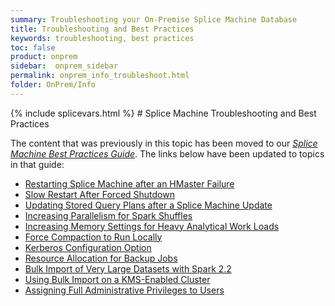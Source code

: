 ```yaml
---
summary: Troubleshooting your On-Premise Splice Machine Database
title: Troubleshooting and Best Practices
keywords: troubleshooting, best practices
toc: false
product: onprem
sidebar:  onprem_sidebar
permalink: onprem_info_troubleshoot.html
folder: OnPrem/Info
---
```

<section>
<div class="TopicContent" data-swiftype-index="true" markdown="1">
{% include splicevars.html %}
# Splice Machine Troubleshooting and Best Practices

The content that was previously in this topic has been moved to our [*Splice Machine Best Practices Guide*](bestpractices_onprem_intro.html). The links below have been updated to topics in that guide:

* [Restarting Splice Machine after an HMaster Failure](bestpractices_onprem_restarts.html#HMasterRestart)
* [Slow Restart After Forced Shutdown](bestpractices_onprem_restarts.html#ForcedShutdown)
* [Updating Stored Query Plans after a Splice Machine Update](bestpractices_onprem_updating.html#SpliceUpdate)
* [Increasing Parallelism for Spark Shuffles](bestpractices_onprem_configperf.html#SparkShuffles)
* [Increasing Memory Settings for Heavy Analytical Work Loads](bestpractices_onprem_configperf.html#OLAPMemSettings)
* [Force Compaction to Run Locally](bestpractices_onprem_configperf.html#LocalCompaction)
* [Kerberos Configuration Option](bestpractices_onprem_security.html#KerberosConfig)
* [Resource Allocation for Backup Jobs](bestpractices_onprem_backups.html#BackupResources)
* [Bulk Import of Very Large Datasets with Spark 2.2](bestpractices_onprem_importing.html#BulkImportSparkSep)
* [Using Bulk Import on a KMS-Enabled Cluster](bestpractices_onprem_importing.html#BulkImportKMS)
* [Assigning Full Administrative Privileges to Users](bestpractices_onprem_security.html#SuperUsers)


</div>
</section>
